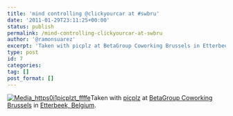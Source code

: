 ```yaml
---
title: 'mind controlling @clickyourcar at #swbru'
date: '2011-01-29T23:11:25+00:00'
status: publish
permalink: /mind-controlling-clickyourcar-at-swbru
author: '@ramonsuarez'
excerpt: 'Taken with picplz at BetaGroup Coworking Brussels in Etterbeek, Belgium.'
type: post
id: 7
categories:
tag: []
post_format: []
---
```

[![Media_https0i1picplzt_ffffe](/uploads/2011/01/media_https0i1picplzt_ffffe-scaled1000.jpg?w=225)](/uploads/2011/01/media_https0i1picplzt_ffffe-scaled1000.jpg)Taken with [picplz](http://picplz.com) at [BetaGroup Coworking Brussels](http://picplz.com/pics/betagroup-coworking-brussels-etterbek-belgium/) in [Etterbeek, Belgium](http://picplz.com/city/etterbeek-be/). 